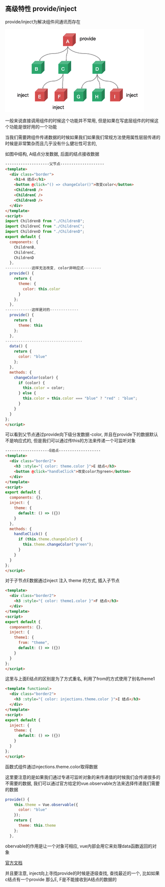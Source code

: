 ## 高级特性 provide/inject

provide/inject为解决组件间通讯而存在

![数据的组件间传递](./数据的组件间传递.png)

一般来说直接调用组件的时候这个功能并不常用, 但是如果在写底层组件的时候这个功能是很好用的一个功能

当我们需要跨组件传递数据的时候如果我们如果我们常规方法使用属性层层传递的时候是非常繁杂而且几乎没有什么健壮性可言的, 

如图中结构, A结点分发数据, 后面的结点接收数据

```html
--------------------父节点--------------------
<template>
  <div class="border">
    <h1>A 结点</h1>
    <button @click="() => changeColor()">改变color</button>
    <ChildrenB />
    <ChildrenC />
    <ChildrenD />
  </div>
</template>
<script>
import ChildrenB from "./ChildrenB";
import ChildrenC from "./ChildrenC";
import ChildrenD from "./ChildrenD";
export default {
  components: {
    ChildrenB,
    ChildrenC,
    ChildrenD
  },
------------这样无法改变, color非响应式--------
  provide() {
    return {
      theme: {
        color: this.color
      }
    };
  },
------------这样是对的-------------
  provide() {
    return {
      theme: this
    };
  },
-----------------------------------
  data() {
    return {
      color: "blue"
    };
  },
  methods: {
    changeColor(color) {
      if (color) {
        this.color = color;
      } else {
        this.color = this.color === "blue" ? "red" : "blue";
      }
    }
  }
};
</script>
```

可以看到父节点通过provide向下级分发数据-color, 并且在provide下的数据默认不是响应式的, 但是我们可以通过传this的方法来传递一个可监听对象

```html
--------------------E结点-------------------
<template>
  <div class="border2">
    <h3 :style="{ color: theme.color }">E 结点</h3>
    <button @click="handleClick">改变color为green</button>
  </div>
</template>
<script>
export default {
  components: {},
  inject: {
    theme: {
      default: () => ({})
    }
  },
  methods: {
    handleClick() {
      if (this.theme.changeColor) {
        this.theme.changeColor("green");
      }
    }
  }
};
</script>

```

对于子节点E数据通过inject 注入 theme 的方式, 插入子节点

```html
<template>
  <div class="border2">
    <h3 :style="{ color: theme1.color }">F 结点</h3>
  </div>
</template>
<script>
export default {
  components: {},
  inject: {
    theme1: {
      from: "theme",
      default: () => ({})
    }
  }
};
</script>

```

这里与上面E结点的区别是为了方式重名, 利用了from的方式使用了别名theme1

```html
<template functional>
  <div class="border2">
    <h3 :style="{ color: injections.theme.color }">I 结点</h3>
  </div>
</template>
<script>
export default {
  inject: {
    theme: {
      default: () => ({})
    }
  }
};
</script>

```

函数式组件通过injections.theme.color取得数据

这里要注意的是如果我们通过专递可监听对象的来传递值的时候我们会传递很多的不需要的数据, 我们可以通过官方给定的vue.observable方法来选择传递我们需要的数据

```javascript
provide() {
    this.theme = Vue.observable({
      color: "blue"
    });
    return {
      theme: this.theme
    };
  },
```

obervable的作用是让一个对象可相应, vue内部会用它来处理data函数返回的对象

[官方文档](https://cn.vuejs.org/v2/api/#Vue-observable)



并且要注意, inject向上寻找provide的时候是逐级查找, 查找最近的一个, 比如如果c结点有一个provide 那么E, F是不能接收到A结点的数据的